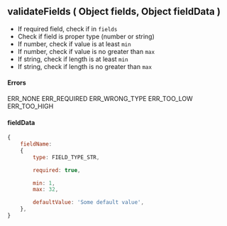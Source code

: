 ## validateFields ( Object fields, Object fieldData )

* If required field, check if in `fields`
* Check if field is proper type (number or string)
* If number, check if value is at least `min`
* If number, check if value is no greater than `max`
* If string, check if length is at least `min`
* If string, check if length is no greater than `max`


#### Errors

ERR_NONE
ERR_REQUIRED
ERR_WRONG_TYPE
ERR_TOO_LOW
ERR_TOO_HIGH


#### fieldData

```js
{
	fieldName:
	{
		type: FIELD_TYPE_STR,

		required: true,

		min: 1,
		max: 32,

		defaultValue: 'Some default value',
	},
}
```
